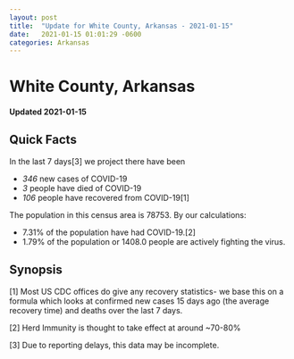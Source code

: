 ```yaml
---
layout: post
title:  "Update for White County, Arkansas - 2021-01-15"
date:   2021-01-15 01:01:29 -0600
categories: Arkansas
---
```


# White County, Arkansas
#### Updated 2021-01-15

## Quick Facts

In the last 7 days[3] we project there have been
- *346* new cases of COVID-19
- *3* people have died of COVID-19
- *106* people have recovered from COVID-19[1]

The population in this census area is 78753. By our calculations:
- 7.31% of the population have had COVID-19.[2]
- 1.79% of the population or 1408.0 people are actively fighting the virus.

## Synopsis




[1] Most US CDC offices do give any recovery statistics- we base this on a formula which looks at confirmed new cases
15 days ago (the average recovery time) and deaths over the last 7 days.

[2] Herd Immunity is thought to take effect at around ~70-80%

[3] Due to reporting delays, this data may be incomplete.
 
    